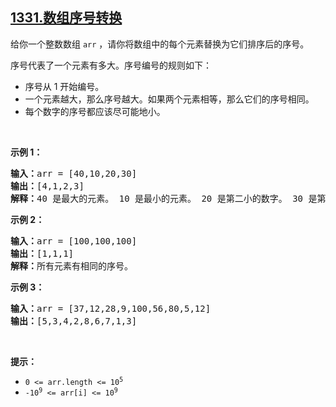 ## [1331.数组序号转换](https://leetcode.cn/problems/rank-transform-of-an-array/)
<p>给你一个整数数组&nbsp;<code>arr</code> ，请你将数组中的每个元素替换为它们排序后的序号。</p>

<p>序号代表了一个元素有多大。序号编号的规则如下：</p>

<ul>
	<li>序号从 1 开始编号。</li>
	<li>一个元素越大，那么序号越大。如果两个元素相等，那么它们的序号相同。</li>
	<li>每个数字的序号都应该尽可能地小。</li>
</ul>

<p>&nbsp;</p>

<p><strong>示例 1：</strong></p>

<pre><strong>输入：</strong>arr = [40,10,20,30]
<strong>输出：</strong>[4,1,2,3]
<strong>解释：</strong>40 是最大的元素。 10 是最小的元素。 20 是第二小的数字。 30 是第三小的数字。</pre>

<p><strong>示例 2：</strong></p>

<pre><strong>输入：</strong>arr = [100,100,100]
<strong>输出：</strong>[1,1,1]
<strong>解释：</strong>所有元素有相同的序号。
</pre>

<p><strong>示例 3：</strong></p>

<pre><strong>输入：</strong>arr = [37,12,28,9,100,56,80,5,12]
<strong>输出：</strong>[5,3,4,2,8,6,7,1,3]
</pre>

<p>&nbsp;</p>

<p><strong>提示：</strong></p>

<ul>
	<li><code>0 &lt;= arr.length &lt;= 10<sup>5</sup></code></li>
	<li><code>-10<sup>9</sup>&nbsp;&lt;= arr[i] &lt;= 10<sup>9</sup></code></li>
</ul>
